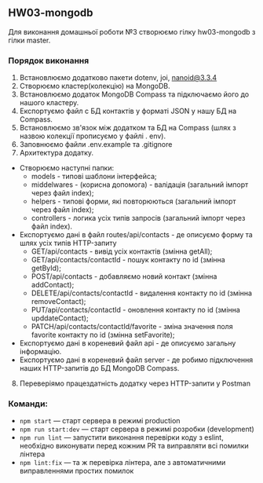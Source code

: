 ##  HW03-mongodb

Для виконання домашньої роботи №3 створюємо гілку hw03-mongodb з гілки master.

### Порядок виконання
1. Встановлюємо додатково пакети dotenv, joi, nanoid@3.3.4
2. Створюємо кластер(колекцію) на MongoDB.
3. Встановлюємо додаток MongoDB Compass та підключаємо його до нашого кластеру.
4. Експортуємо файл с БД контактів у форматі JSON у нашу БД на Compass.
5. Встановлюємо зв'язок між додатком та БД на Compass (шлях з назвою колекції прописуємо у файлі . env).
6. Заповнюємо файли .env.example та .gitignore
7. Архитектура додатку.
 + Створюємо наступні папки:
      - models - типові шаблони інтерфейса;
      - middelwares - (корисна допомога) - валідація (загальний імпорт через файл index);
      - helpers - типові форми, які повторюються (загальний імпорт через файл index);
      - controllers - логика усіх типів запросів (загальний імпорт через файл index).
  + Експортуємо дані в файл routes/api/contacts - де описуємо форму та шлях усіх типів HTTP-запиту
      - GET/api/contacts - вивід усіх контактів (змінна getAll);
      - GET/api/contacts/contactId - пошук контакту по id (змінна getById);
      - POST/api/contacts - добавляємо новий контакт (змінна addContact);
      - DELETE/api/contacts/contactId - видалення контакту по id (змінна removeContact);
      - PUT/api/contacts/contactId - оновлення контакту по id (змінна upddateContact);
      - PATCH/api/contacts/contactId/favorite - зміна значення поля favorite контакту по id (змінна setFavorite);
  + Експортуємо дані в кореневий файл api - де описуємо загальну інформацію.
  + Експортуємо дані в кореневий файл server - де робимо підключення наших HTTP-запитів до БД MongoDB Compass.
8. Переверіямо працездатність додатку через HTTP-запити у Postman

### Команди:

- `npm start` &mdash; старт сервера в режимі production
- `npm run start:dev` &mdash; старт сервера в режимі розробки (development)
- `npm run lint` &mdash; запустити виконання перевірки коду з eslint, необхідно виконувати перед кожним PR та виправляти всі помилки лінтера
- `npm lint:fix` &mdash; та ж перевірка лінтера, але з автоматичними виправленнями простих помилок
